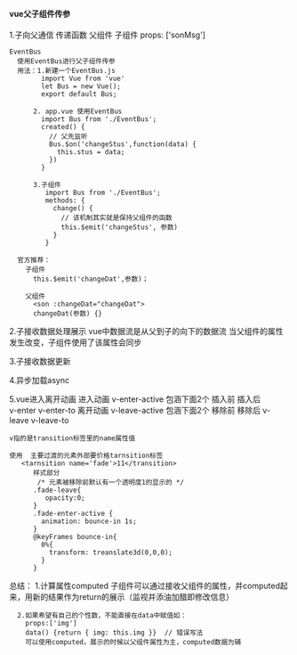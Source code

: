 #### vue父子组件传参
  1.子向父通信
    传递函数
      父组件
        <son :sonMsg="msg"></son>
      子组件
        props: ['sonMsg']
        
    EventBus
      使用EventBus进行父子组件传参
      用法：1.新建一个EventBus.js
            import Vue from 'vue'
            let Bus = new Vue();
            export default Bus;

          2. app.vue 使用EventBus
            import Bus from './EventBus';
            created() {
              // 父先监听
              Bus.$on('changeStus',function(data) {
                this.stus = data;
              })
            }

          3.子组件
             import Bus from './EventBus';
             methods: {
               change() {
                 // 该机制其实就是保持父组件的函数
                 this.$emit('changeStus', 参数)
               }
             } 

      官方推荐：
        子组件
          this.$emit('changeDat',参数)；

        父组件
          <son :changeDat="changeDat">
          changeDat(参数) {}               
              
       

  2.子接收数据处理展示
    vue中数据流是从父到子的向下的数据流
      当父组件的属性发生改变，子组件使用了该属性会同步

  3.子接收数据更新  

  4.异步加载async

  5.vue进入离开动画
    进入动画 v-enter-active 包涵下面2个
      插入前    插入后     
      v-enter  v-enter-to
    离开动画 v-leave-active 包涵下面2个
       移除前    移除后
      v-leave  v-leave-to

    v指的是transition标签里的name属性值  

    使用  主要过渡的元素外部要价格tarnsition标签
       <tarnsition name='fade'>11</transition>  
          样式部分
           /* 元素被移除前默认有一个透明度1的显示的 */
          .fade-leave{
             opacity:0;
          }
          .fade-enter-active {
            animation: bounce-in 1s;
          }
          @keyFrames bounce-in{
            0%{
              transform: treanslate3d(0,0,0);
            }
          }

  总结：
     1.计算属性computed 
      子组件可以通过接收父组件的属性，并computed起来，用新的结果作为return的展示（监视并添油加醋即修改信息）

      2.如果希望有自己的个性数，不能直接在data中赋值如：
        props:['img']
        data() {return { img: this.img }}  // 错误写法
        可以使用computed，展示的时候以父组件属性为主，computed数据为辅

      

